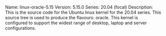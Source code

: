 Name:    linux-oracle-5.15
Version: 5.15.0
Series:  20.04 (focal)
Description:
    This is the source code for the Ubuntu linux kernel for the 20.04 series. This
    source tree is used to produce the flavours: oracle.
    This kernel is configured to support the widest range of desktop, laptop and
    server configurations.
